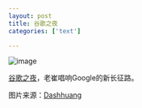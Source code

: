 ```yaml
---
layout: post
title: 谷歌之夜
categories: ['text']

---
```

![image](http://farm1.staticflickr.com/50/127710097_c71787f231.jpg)

[谷歌之夜](http://gfans.org/2006/04/13/google_global_chinese_name_lau.html)，老崔唱响Google的新长征路。

图片来源：[Dashhuang](http://www.flickr.com/photos/dashhuang/tags/guge/)